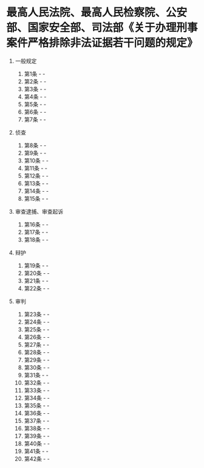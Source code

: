 # 最高人民法院、最高人民检察院、公安部、国家安全部、司法部《关于办理刑事案件严格排除非法证据若干问题的规定》

1. 一般规定
    1. 第1条 -  - 
    2. 第2条 -  - 
    3. 第3条 -  - 
    4. 第4条 -  - 
    5. 第5条 -  - 
    6. 第6条 -  - 
    7. 第7条 -  - 

2. 侦查

    1. 第8条 -  - 
    2. 第9条 -  - 
    3. 第10条 -  - 
    4. 第11条 -  - 
    5. 第12条 -  - 
    6. 第13条 -  - 
    7. 第14条 -  - 
    8. 第15条 -  - 

3. 审查逮捕、审查起诉

    1. 第16条 -  - 
    2. 第17条 -  - 
    3. 第18条 -  - 

4. 辩护

    1. 第19条 -  - 
    2. 第20条 -  - 
    3. 第21条 -  - 
    4. 第22条 -  - 

5. 审判

    1. 第23条 -  - 
    2. 第24条 -  - 
    3. 第25条 -  - 
    4. 第26条 -  - 
    5.  第27条 -  - 
    6.  第28条 -  - 
    7.  第29条 -  - 
    8.  第30条 -  - 
    9.  第31条 -  - 
    10. 第32条 -  - 
    11. 第33条 -  - 
    12. 第34条 -  - 
    13. 第35条 -  - 
    14. 第36条 -  - 
    15. 第37条 -  - 
    16. 第38条 -  - 
    17. 第39条 -  - 
    18. 第40条 -  - 
    19. 第41条 -  - 
    20. 第42条 -  - 